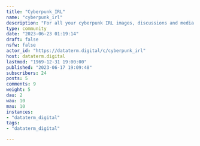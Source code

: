 ```yaml
---
title: "Cyberpunk_IRL" 
name: "cyberpunk_irl"
description: "For all your cyberpunk IRL images, discussions and media.You may be a dev, hacker, activist, street kid or ...corpo!Whatever you are, tell us here how your life is cyberpunk, either big or small, we want to hear it!"
type: community
date: "2023-06-23 01:19:14"
draft: false
nsfw: false
actor_id: "https://dataterm.digital/c/cyberpunk_irl"
host: dataterm.digital
lastmod: "1969-12-31 19:00:00"
published: "2023-06-17 19:09:48"
subscribers: 24
posts: 5
comments: 9
weight: 5
dau: 2
wau: 10
mau: 10
instances:
- "dataterm_digital"
tags: 
- "dataterm_digital"

---
```

